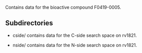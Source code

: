 Contains data for the bioactive compound F0419-0005.

## Subdirectories

- cside/ contains data for the C-side search space on rv1821.

- nside/ contains data for the N-side search space on rv1821.

